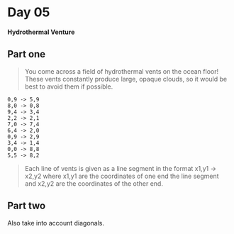 # Day 05

**Hydrothermal Venture**

## Part one

> You come across a field of hydrothermal vents on the ocean floor! These vents
> constantly produce large, opaque clouds, so it would be best to avoid them if
> possible.

```
0,9 -> 5,9
8,0 -> 0,8
9,4 -> 3,4
2,2 -> 2,1
7,0 -> 7,4
6,4 -> 2,0
0,9 -> 2,9
3,4 -> 1,4
0,0 -> 8,8
5,5 -> 8,2
```

> Each line of vents is given as a line segment in the format x1,y1 -> x2,y2 where
> x1,y1 are the coordinates of one end the line segment and x2,y2 are the coordinates
> of the other end.

## Part two

Also take into account diagonals.
